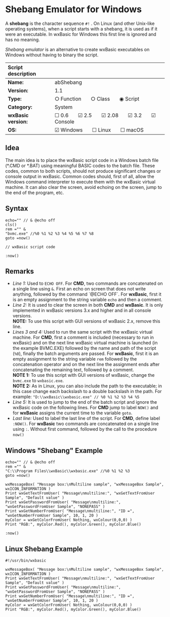 Shebang Emulator for Windows
============================

A **shebang** is the character sequence `#!` . On Linux (and other Unix-like operating
systems), when a script starts with a shebang, it is used as if it were an executable. 
In wxBasic for Windows this first line is ignored and has no meaning.

*Shebang emulator* is an alternative to create wxBasic executables on Windows without having 
to binary the script.


| Script description   | |
|:---------------------|:----------------------------------------------------|
| **Name:**            |  abShebang                                           |
| **Version:**         |  1.1                                                |
| **Type:**            |  &#9675; Function  &nbsp; &nbsp; &nbsp;  &#9675; Class  &nbsp; &nbsp; &nbsp;  &#9673; Script |
| **Category:**        |  System                                 |
| **wxBasic version:** |  &#9744; 0.6  &nbsp; &nbsp; &nbsp;  &#9745; 2.5  &nbsp; &nbsp; &nbsp;  &#9745; 2.08  &nbsp; &nbsp; &nbsp;  &#9745; 3.2  &nbsp; &nbsp; &nbsp;  &#9745; Console  |
| **OS:**              |  &#9745; Windows  &nbsp; &nbsp; &nbsp;  &#9744; Linux  &nbsp; &nbsp; &nbsp;  &#9744; macOS  |


Idea
----

The main idea is to place the wxBasic script code in a Windows batch file (*.CMD or *.BAT) 
using meaningful BASIC codes to the batch file. These codes, common to both scripts, should 
not produce significant changes or console output in wxBasic. Common codes should, first of all, 
allow the Windows command interpreter to execute them with the wxBasic virtual machine. It can 
also clear the screen, avoid echoing on the screen, jump to the end of the program, etc.

 
Syntax
------

```dosbatch=
echo="" // & @echo off
cls()
rem ="" &
"bvmc.exe" //%0 %1 %2 %3 %4 %5 %6 %7 %8
goto =now()

// wxBasic script code

:now()
```

Remarks
-------

* *Line 1:* Used to `ECHO OFF`. For **CMD**, two commands are concatenated on a single line using `&`. 
  First an echo on screen that does not write anything, followed by the command ´@ECHO OFF´. For 
  **wxBasic**, first it is an empty assignment to the string variable `echo` and then a comment.
* *Line 2:* It is used to clear the screen in both **CMD** and **wxBasic**. It is only implemented 
  in wxBasic versions 3.x and higher and in all console versions.   
  **NOTE:** To use this script with GUI versions of wxBasic 2.x, remove this line.
* *Lines 3 and 4:* Used to run the same script with the wxBasic virtual machine. For **CMD**, first 
  a comment is included (necessary to run in wxBasic) and on the next line wxBasic virtual machine 
  is launched (in the example BVMC.EXE) followed by the name and path of the script (`%0`), finally
  the batch arguments are passed. For **wxBasic**, first it is an empty assignment to the string 
  variable `rem` followed by the concatenation operator and on the next line the assignment ends 
  after concatenating the remaining text, followed by a comment.   
  **NOTE 1:** To use this script with GUI versions of wxBasic, change the `bvmc.exe` to `wxbasic.exe`.  
  **NOTE 2:** As in Linux, you can also include the path to the executable; in this case change each 
  backslash to a double backslash in the path. For example: `"D:\\wxBasic\\wxbasic.exe" // %0 %1 %2 %3 %4 %5`
* *Line 5:* It is used to jump to the end of the batch script and ignore the wxBasic code on the 
  following lines. For **CMD** jump to label `NOW()` and for **wxBasic** assigns the current time 
  to the variable `goto`.
* *Last line:* Used to label the last line of the script. For **CMD**, define label `:NOW()`. For **wxBasic** 
  two commands are concatenated on a single line using `:`. Without first command, followed by the call to 
  the procedure `now()`


Windows "Shebang" Example
-------------------------

```dosbatch
echo="" // & @echo off
rem ="" &
"C:\\Program Files\\wxBasic\\wxbasic.exe" //%0 %1 %2 %3
goto =now()

wxMessageBox( "Message box:\nMultiline sample", "wxMessageBox Sample", wxICON_INFORMATION )
Print wxGetTextFromUser( "Message\nmultiline:", "wxGetTextFromUser Sample", "Default value" )
Print wxGetPasswordFromUser( "Message\nmultiline:", "wxGetPasswordFromUser Sample", "NONEPASS" )
Print wxGetNumberFromUser( "Message\nmultiline:", "ID =", "wxGetNumberFromUser Sample", 10, 1, 20 )
myColor = wxGetColorFromUser( Nothing, wxColour(0,0,0) )
Print "RGB:", myColor.Red(), myColor.Green(), myColor.Blue()

:now()
```

Linux Shebang Example
---------------------

```shell-script
#!/usr/bin/wxbasic

wxMessageBox( "Message box:\nMultiline sample", "wxMessageBox Sample", wxICON_INFORMATION )
Print wxGetTextFromUser( "Message\nmultiline:", "wxGetTextFromUser Sample", "Default value" )
Print wxGetPasswordFromUser( "Message\nmultiline:", "wxGetPasswordFromUser Sample", "NONEPASS" )
Print wxGetNumberFromUser( "Message\nmultiline:", "ID =", "wxGetNumberFromUser Sample", 10, 1, 20 )
myColor = wxGetColorFromUser( Nothing, wxColour(0,0,0) )
Print "RGB:", myColor.Red(), myColor.Green(), myColor.Blue()
```
